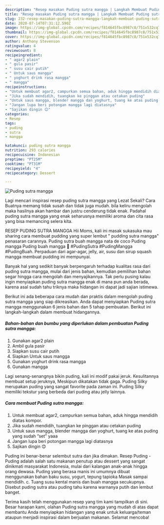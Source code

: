 ```yaml
---
description: "Resep masakan Puding sutra mangga | Langkah Membuat Puding sutra mangga Yang Mudah Dan Praktis"
title: "Resep masakan Puding sutra mangga | Langkah Membuat Puding sutra mangga Yang Mudah Dan Praktis"
slug: 232-resep-masakan-puding-sutra-mangga-langkah-membuat-puding-sutra-mangga-yang-mudah-dan-praktis
date: 2020-07-14T07:31:12.590Z
image: https://img-global.cpcdn.com/recipes/f814645fbc8987c8/751x532cq70/puding-sutra-mangga-foto-resep-utama.jpg
thumbnail: https://img-global.cpcdn.com/recipes/f814645fbc8987c8/751x532cq70/puding-sutra-mangga-foto-resep-utama.jpg
cover: https://img-global.cpcdn.com/recipes/f814645fbc8987c8/751x532cq70/puding-sutra-mangga-foto-resep-utama.jpg
author: Anthony Stevenson
ratingvalue: 4
reviewcount: 8
recipeingredient:
- " agar2 plain"
- " gula pasir"
- " susu cair putih"
- " Untuk saus mangga"
- " yoghurt drink rasa mangga"
- " mangga"
recipeinstructions:
- "Untuk membuat agar2, campurkan semua bahan, aduk hingga mendidih diatas kompor."
- "Jika sudah mendidih, tuangkan ke pinggan atau cetakan puding"
- "Untuk saus mangga, blender mangga dan yoghurt, tuang ke atas puding yang sudah “set” yaaa"
- "Jangan lupa beri potongan mangga lagi diatasnya"
- "Sajikan dingin 😊"
categories:
- Resep
tags:
- puding
- sutra
- mangga

katakunci: puding sutra mangga 
nutrition: 293 calories
recipecuisine: Indonesian
preptime: "PT25M"
cooktime: "PT31M"
recipeyield: "4"
recipecategory: Dessert

---
```



![Puding sutra mangga](https://img-global.cpcdn.com/recipes/f814645fbc8987c8/751x532cq70/puding-sutra-mangga-foto-resep-utama.jpg)

Lagi mencari inspirasi resep puding sutra mangga yang Lezat Sekali? Cara Buatnya memang tidak susah dan tidak juga mudah. bila keliru mengolah maka hasilnya akan hambar dan justru cenderung tidak enak. Padahal puding sutra mangga yang enak seharusnya memiliki aroma dan cita rasa yang bisa memancing selera kita.

RESEP PUDING SUTRA MANGGA Hii Moms, kali ini masak sukasuka mau sharing cara membuat pudding yang super lembut &#34; pudding sutra mangga&#34; penasaran carannya. Puding sutra buah mangga nata de coco Puding mangga Puding buah mangga 💟 #PudingSutra #PudingMangga #PudingBuah. Perpaduan dari agar-agar, jelly, air, susu dan sirup squash mangga membuat pudding ini mempunyai.

Banyak hal yang sedikit banyak berpengaruh terhadap kualitas rasa dari puding sutra mangga, mulai dari jenis bahan, kemudian pemilihan bahan segar hingga cara mengolah dan menyajikannya. Tak perlu pusing kalau ingin menyiapkan puding sutra mangga enak di mana pun anda berada, karena asal sudah tahu triknya maka hidangan ini dapat jadi sajian istimewa.


Berikut ini ada beberapa cara mudah dan praktis dalam mengolah puding sutra mangga yang siap dikreasikan. Anda dapat menyiapkan Puding sutra mangga menggunakan 6 jenis bahan dan 5 tahap pembuatan. Berikut ini langkah-langkah dalam membuat hidangannya.

<!--inarticleads1-->

##### Bahan-bahan dan bumbu yang diperlukan dalam pembuatan Puding sutra mangga:

1. Gunakan  agar2 plain
1. Ambil  gula pasir
1. Siapkan  susu cair putih
1. Siapkan  Untuk saus mangga
1. Gunakan  yoghurt drink rasa mangga
1. Gunakan  mangga


Lagi senang-senangnya bikin puding, kali ini modif pakai jeruk. Kesulitannya membuat setup jeruknya, Meskipun dikatakan tidak gaga. Puding Silky merupakan puding yang sangat favorite pada zaman ini. Puding Silky memiliki tekstur yang berbeda dari puding atau jelly lainnya. 

<!--inarticleads2-->

##### Cara membuat Puding sutra mangga:

1. Untuk membuat agar2, campurkan semua bahan, aduk hingga mendidih diatas kompor.
1. Jika sudah mendidih, tuangkan ke pinggan atau cetakan puding
1. Untuk saus mangga, blender mangga dan yoghurt, tuang ke atas puding yang sudah “set” yaaa
1. Jangan lupa beri potongan mangga lagi diatasnya
1. Sajikan dingin 😊


Puding ini benar-benar selembut sutra dan jika dimakan. Resep Puding - Puding adalah salah satu makanan penutup atau dessert yang sangat dinikmati masyarakat Indonesia, mulai dari kalangan anak-anak hingga orang dewasa. Puding yang berasa manis ini umumnya dibuat menggunakan bahan baku susu, yogurt, tepung tapioka Masak sampai mendidih. c. Tuang susu kental manis dan buah mangga secukupnya. Disebut puding sutra atau puding tahu karena warnanya putih dan lembut banget. 

Terima kasih telah menggunakan resep yang tim kami tampilkan di sini. Besar harapan kami, olahan Puding sutra mangga yang mudah di atas dapat membantu Anda menyiapkan hidangan yang enak untuk keluarga/teman ataupun menjadi inspirasi dalam berjualan makanan. Selamat mencoba!
